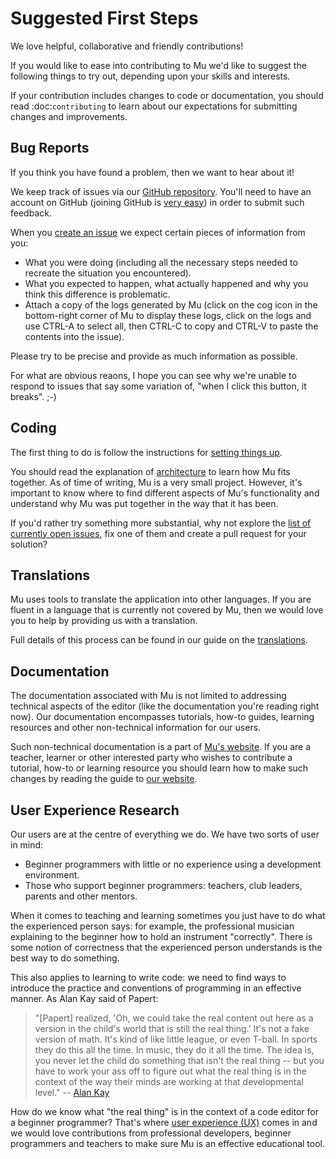 # Suggested First Steps

We love helpful, collaborative and friendly contributions!

If you would like to ease into contributing to Mu we'd like to suggest the
following things to try out, depending upon your skills and interests.

If your contribution includes changes to code or documentation, you should read
:doc:`contributing` to learn about our expectations for submitting changes and
improvements.

## Bug Reports

If you think you have found a problem, then we want to hear about it!

We keep track of issues via our
[GitHub repository](https://github.com/mu-editor/mu/issues/). You'll need to
have an account on GitHub (joining GitHub is
[very easy](https://github.com/join)) in order to submit such feedback.

When you [create an issue](https://github.com/mu-editor/mu/issues/new) we
expect certain pieces of information from you:

* What you were doing (including all the necessary steps needed to recreate
  the situation you encountered).
* What you expected to happen, what actually happened and why you think this
  difference is problematic.
* Attach a copy of the logs generated by Mu (click on the cog icon in the
  bottom-right corner of Mu to display these logs, click on the logs and use
  CTRL-A to select all, then CTRL-C to copy and CTRL-V to paste the contents
  into the issue).

Please try to be precise and provide as much information as possible.

For what are obvious reaons, I hope you can see why we're unable to respond to
issues that say some variation of, "when I click this button, it breaks". ;-)

## Coding

The first thing to do is follow the instructions for
[setting things up](setup.md).

You should read the explanation of [architecture](architecture) to learn how Mu
fits together. As of time of writing, Mu is a very small project. However, it's
important to know where to find different aspects of Mu's functionality and
understand why Mu was put together in the way that it has been.

If you'd rather try something more substantial, why not explore the
[list of currently open issues](https://github.com/mu-editor/Mu-naco/issues/),
fix one of them and create a pull request for your solution?

## Translations

Mu uses tools to translate the application into
other languages. If you are fluent in a language that is currently not covered
by Mu, then we would love you to help by providing us with a translation.

Full details of this process can be found in our guide on the
[translations](translations).

## Documentation

The documentation associated with Mu is not limited to addressing technical
aspects of the editor (like the documentation you're reading right now). Our
documentation encompasses tutorials, how-to guides, learning resources and
other non-technical information for our users.

Such non-technical documentation is a part of
[Mu's website](https://codewith.mu/). If you are a teacher, learner or other
interested party who wishes to contribute a tutorial, how-to or learning
resource you should learn how to make such changes by reading the guide to
[our website](website.md).

## User Experience Research

Our users are at the centre of everything we do. We have two sorts of user in
mind:

* Beginner programmers with little or no experience using a development
  environment.
* Those who support beginner programmers: teachers, club leaders, parents and
  other mentors.

When it comes to teaching and learning sometimes you just have to do what the
experienced person says: for example, the professional musician explaining to
the beginner how to hold an instrument "correctly". There is some notion of
correctness that the experienced person understands is the best way to do
something.

This also applies to learning to write code: we need to find ways to introduce
the practice and conventions of programming in an effective manner. As Alan Kay
said of Papert:

> "[Papert] realized, 'Oh, we could take the real content out here as a
> version in the child's world that is still the real thing.' It's not a fake
> version of math. It's kind of like little league, or even T-ball. In sports
> they do this all the time. In music, they do it all the time. The idea is,
> you never let the child do something that isn't the real thing -- but you
> have to work your ass off to figure out what the real thing is in the
> context of the way their minds are working at that developmental level."
> -- [Alan Kay](https://www.fastcompany.com/40435064/what-alan-kay-thinks-about-the-iphone-and-technology-now)

How do we know what "the real thing" is in the context of a code editor for a
beginner programmer? That's where [user experience (UX)](user-experience.md)
comes in and we would love contributions from professional developers, beginner
programmers and teachers to make sure Mu is an effective educational tool.
